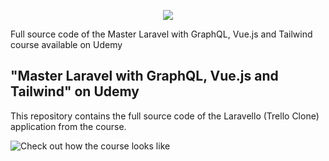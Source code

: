 <p align="center"><img src="https://laravel.com/assets/img/components/logo-laravel.svg"></p>

Full source code of the Master Laravel with GraphQL, Vue.js and Tailwind course available on Udemy

## "Master Laravel with GraphQL, Vue.js and Tailwind" on Udemy

This repository contains the full source code of the Laravello (Trello Clone) application from the course.

![Check out how the course looks like](github-laravello-promo-gif.gif)
